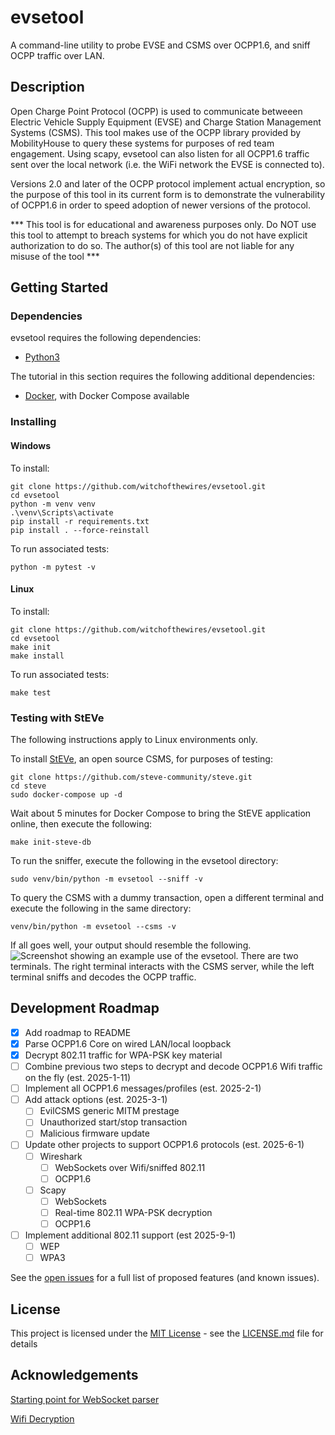 # evsetool

A command-line utility to probe EVSE and CSMS over OCPP1.6, and sniff OCPP traffic over LAN.

## Description

Open Charge Point Protocol (OCPP) is used to communicate betweeen Electric Vehicle Supply Equipment (EVSE) and Charge Station Management Systems (CSMS). This tool makes use of the OCPP library provided by MobilityHouse to query these systems for purposes of red team engagement. Using scapy, evsetool can also listen for all OCPP1.6 traffic sent over the local network (i.e. the WiFi network the EVSE is connected to). 

Versions 2.0 and later of the OCPP protocol implement actual encryption, so the purpose of this tool in its current form is to demonstrate the vulnerability of OCPP1.6 in order to speed adoption of newer versions of the protocol.

*** This tool is for educational and awareness purposes only. Do NOT use this tool to attempt to breach systems for which you do not have explicit authorization to do so. The author(s) of this tool are not liable for any misuse of the tool ***

## Getting Started

### Dependencies

evsetool requires the following dependencies:
  - [Python3](https://www.python.org/downloads/)

The tutorial in this section requires the following additional dependencies:
  - [Docker](https://docs.docker.com/get-started/get-docker/), with Docker Compose available

### Installing

#### Windows
To install:
```
git clone https://github.com/witchofthewires/evsetool.git
cd evsetool
python -m venv venv
.\venv\Scripts\activate
pip install -r requirements.txt
pip install . --force-reinstall
```
To run associated tests:
```
python -m pytest -v
```

#### Linux
To install:
```
git clone https://github.com/witchofthewires/evsetool.git
cd evsetool
make init
make install
```
To run associated tests:
```
make test
```

### Testing with StEVe
The following instructions apply to Linux environments only.

To install [StEVe](https://github.com/steve-community/steve), an open source CSMS, for purposes of testing:
```
git clone https://github.com/steve-community/steve.git
cd steve
sudo docker-compose up -d
```

Wait about 5 minutes for Docker Compose to bring the StEVE application online, then execute the following:
```
make init-steve-db
```

To run the sniffer, execute the following in the evsetool directory:
```
sudo venv/bin/python -m evsetool --sniff -v
```

To query the CSMS with a dummy transaction, open a different terminal and execute the following in the same directory:
```
venv/bin/python -m evsetool --csms -v
```

If all goes well, your output should resemble the following.
![Screenshot showing an example use of the evsetool. There are two terminals. The right terminal interacts with the CSMS server, while the left terminal sniffs and decodes the OCPP traffic.](static/transaction_simflow.png)

## Development Roadmap
- [x] Add roadmap to README
- [x] Parse OCPP1.6 Core on wired LAN/local loopback
- [x] Decrypt 802.11 traffic for WPA-PSK key material
- [ ] Combine previous two steps to decrypt and decode OCPP1.6 Wifi traffic on the fly (est. 2025-1-11)
- [ ] Implement all OCPP1.6 messages/profiles (est. 2025-2-1)
- [ ] Add attack options (est. 2025-3-1)
    - [ ] EvilCSMS generic MITM prestage
    - [ ] Unauthorized start/stop transaction
    - [ ] Malicious firmware update
- [ ] Update other projects to support OCPP1.6 protocols (est. 2025-6-1)
    - [ ] Wireshark
        - [ ] WebSockets over Wifi/sniffed 802.11
        - [ ] OCPP1.6
    - [ ] Scapy
        - [ ] WebSockets
        - [ ] Real-time 802.11 WPA-PSK decryption
        - [ ] OCPP1.6
- [ ] Implement additional 802.11 support (est 2025-9-1)
    - [ ] WEP
    - [ ] WPA3

See the [open issues](https://github.com/othneildrew/Best-README-Template/issues) for a full list of proposed features (and known issues).

## License

This project is licensed under the [MIT License](LICENSE.md) - see the [LICENSE.md](LICENSE.md) file for
details

## Acknowledgements
[Starting point for WebSocket parser](https://github.com/mutantzombie/WebSocketNotes/blob/main/scapy/WebSocket.py)

[Wifi Decryption](https://github.com/TheNiska/WPA2-PSK-Decryptor/blob/main/decryptor_multiprocess.py)